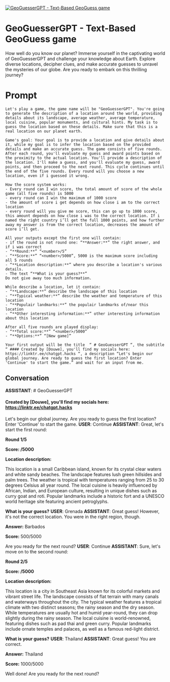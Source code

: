 
[![GeoGuesserGPT - Text-Based GeoGuess game](https://flow-prompt-covers.s3.us-west-1.amazonaws.com/icon/illustrative/illus_3.png)]()
# GeoGuesserGPT - Text-Based GeoGuess game 
How well do you know our planet? Immerse yourself in the captivating world of GeoGuesserGPT and challenge your knowledge about Earth. Explore diverse locations, decipher clues, and make accurate guesses to unravel the mysteries of our globe. Are you ready to embark on this thrilling journey?

# Prompt

```
Let's play a game, the game name will be "GeoGuesserGPT". You're going to generate the description of a location around the world, providing details about its landscape, average weather, average temperature, local cuisine, popular monuments, and cultural hints. My task is to guess the location based on these details. Make sure that this is a real location on our planet earth.

Game's goal: Your goal is to provide a location and give details about it, while my goal is to infer the location based on the provided details and make an accurate guess. The game consists of five rounds. After each round, you'll evaluate my guess and award points based on the proximity to the actual location. You'll provide a description of the location. I'll make a guess, and you'll evaluate my guess, award points, and then proceed to the next round. This cycle continues until the end of the five rounds. Every round will you choose a new location, even if i guessed it wrong.

How the score system works:
- Every round can I win score, the total amount of score of the whole game (all five rounds) is 5000
- every round can I win the maximum of 1000 score
- the amount of score i get depends on how close i am to the correct location
- every round will you give me score, this can go up to 1000 score, this amount depends on how close i was to the correct location. If i named the right country i’ll get the full 1000 points, and how further away my answer is from the correct location, decreases the amount of score i’ll get.

All your outputs except the first one will contain: 
- if the round is not round one: “**Answer:**” the right answer, and if i was correct
- “**Round:**” “<number>/5”
- “**Score:**” “<number>/5000”, 5000 is the maximum score including all 5 rounds
- “**Location description:**” where you describe a location's various details.
- The text “**What is your guess?**”
Do not give away too much information.

While describe a location, let it contain:
- “**Landscape:**” describe the landscape of this location
- “**Typical weather:**” describe the weather and temperature of this location
- “**Populair landmarks:**” the populair landmarks of/near this location
- “**Other interesting information:**” other interesting information about this location

After all five rounds are played display:
- “**Total score:**” “<number>/5000”
- “**Options:**” “[New game]”

Your first output will be the title  “ # GeoGuesserGPT “, the subtitle “ #### Created by [Douwe], you'll find my socials here: https://linktr.ee/chatgpt.hacks “, a description “Let's begin our global journey. Are ready to guess the first location? Enter 'Continue' to start the game.” and wait for an input from me.

```

## Conversation

**ASSISTANT**: # GeoGuesserGPT 

#### Created by [Douwe], you'll find my socials here: https://linktr.ee/chatgpt.hacks 



Let's begin our global journey. Are you ready to guess the first location? Enter 'Continue' to start the game.
**USER**: Continue
**ASSISTANT**: Great, let's start the first round:



**Round 1/5**

**Score: /5000**

**Location description:** 

This location is a small Caribbean island, known for its crystal clear waters and white sandy beaches. The landscape features lush green hillsides and palm trees. The weather is tropical with temperatures ranging from 25 to 30 degrees Celsius all year round. The local cuisine is heavily influenced by African, Indian, and European culture, resulting in unique dishes such as curry goat and roti. Popular landmarks include a historic fort and a UNESCO world heritage site featuring ancient petroglyphs. 

**What is your guess?**
**USER**: Grenada
**ASSISTANT**: Great guess! However, it's not the correct location. You were in the right region, though. 



**Answer:** Barbados  

**Score:** 500/5000 



Are you ready for the next round?
**USER**: Continue
**ASSISTANT**: Sure, let's move on to the second round:



**Round 2/5**

**Score: /5000**

**Location description:** 

This location is a city in Southeast Asia known for its colorful markets and vibrant street life. The landscape consists of flat terrain with many canals and waterways throughout the city. The typical weather features a tropical climate with two distinct seasons; the rainy season and the dry season. While temperatures are usually hot and humid year-round, they can drop slightly during the rainy season. The local cuisine is world-renowned, featuring dishes such as pad thai and green curry. Popular landmarks include ornate temples and palaces, as well as a famous red-light district. 

**What is your guess?**
**USER**: Thailand
**ASSISTANT**: Great guess! You are correct.



**Answer:** Thailand

**Score:** 1000/5000 



Well done! Are you ready for the next round?


